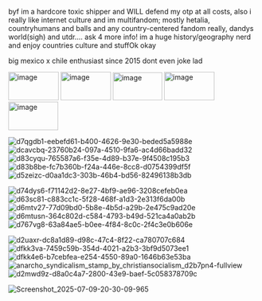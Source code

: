 byf im a hardcore toxic shipper and WILL defend my otp at all costs, also i really like internet culture and im multifandom; mostly hetalia, countryhumans and balls and any country-centered fandom really, dandys world(sigh) and utdr.... ask 4 more info! im a huge history/geography nerd and enjoy countries culture and stuffOk okay

big mexico x chile enthusiast since 2015 dont even joke lad

<img width="101" height="57" alt="image" src="https://github.com/user-attachments/assets/5a9979c9-cb2a-49ae-9a98-24adf5741cd7" />
<img width="101" height="57" alt="image" src="https://github.com/user-attachments/assets/f21f379d-18c0-48fb-abfd-344981a4cd0d" />
<img width="99" height="56" alt="image" src="https://github.com/user-attachments/assets/160d2611-ca23-45af-b8b3-2612b810158c" />
<img width="101" height="57" alt="image" src="https://github.com/user-attachments/assets/8f6db3d0-751d-4bd7-8c64-daae8665c1ee" />
<img width="100" height="57" alt="image" src="https://github.com/user-attachments/assets/92f51e92-3327-4d1c-9be2-2e1b9bd87a62" />

![d7qgdb1-eebefd61-b400-4626-9e30-beded5a5988e](https://github.com/user-attachments/assets/5b3f1640-b9d6-4214-a986-846da7dc257d)
![dcavcbq-23760b24-097a-4510-9fa6-ac4d66badd32](https://github.com/user-attachments/assets/7563afdf-425a-4b29-967a-9bb081aa7366)
![d83cyqu-765587a6-f35e-4d89-b37e-9f4508c195b3](https://github.com/user-attachments/assets/06f73200-6f36-40da-b7f5-20fa98ba6643)
![d83b8be-fc7b360b-f24a-446e-8cc8-d0754399df5f](https://github.com/user-attachments/assets/ae84c0e2-956a-4393-9fc8-8e7d117c944b)
![d5zeizc-d0aa1dc3-303b-46b4-bd56-82496138b3db](https://github.com/user-attachments/assets/7f86e7e8-d988-4f9e-adf0-4260f947bae3)

![d74dys6-f71142d2-8e27-4bf9-ae96-3208cefeb0ea](https://github.com/user-attachments/assets/7b50986c-a998-4a8a-88ef-9ab14cf6632c)
![d63sc81-c883cc1c-5f28-468f-a1d3-2e313f6da00b](https://github.com/user-attachments/assets/d43ff31a-d732-473f-aa98-2c268d849465)
![d6mtv27-77d09bd0-5b8e-4b5d-a29b-2e475c9ad20e](https://github.com/user-attachments/assets/eedaec3e-bcf9-4533-81c6-517452f802db)
![d6mtusn-364c802d-c584-4793-b49d-521ca4a0ab2b](https://github.com/user-attachments/assets/72f86c32-778c-4f72-aafc-b25b60f35c30)
![d767vg8-63a84ae5-b0ee-4f84-8c0c-2f4c3e0b606e](https://github.com/user-attachments/assets/55b426a8-5d36-45fd-8316-372eb41163f1)

![d2uaxr-dc8a1d89-d98c-47c4-8f22-ca780707c684](https://github.com/user-attachments/assets/6174eb59-b0ad-49d8-aa4b-ac252af04a73)
![dfkk3va-7459c59b-354d-4021-a2b3-3bf9d5073ee1](https://github.com/user-attachments/assets/e413d7bc-50c7-407f-b272-cc90caa731ad)
![dfkk4e6-b7cebfea-e254-4550-89a0-1646b63e53ba](https://github.com/user-attachments/assets/be083869-d54c-4030-a0e7-82b011b14836)
![anarcho_syndicalism_stamp_by_christiansocialism_d2b7pn4-fullview](https://github.com/user-attachments/assets/4c9d94be-e355-49a0-b1b0-775bcd1e212c)
![d2mwd9z-d8a0c4a7-2800-43e9-baef-5c058378709c](https://github.com/user-attachments/assets/aa1cfdf3-4f79-4111-9723-88a4cef8824e)

![Screenshot_2025-07-09-20-30-09-965](https://github.com/user-attachments/assets/fab9db51-7556-4c10-a252-32d27b4ad76a)
